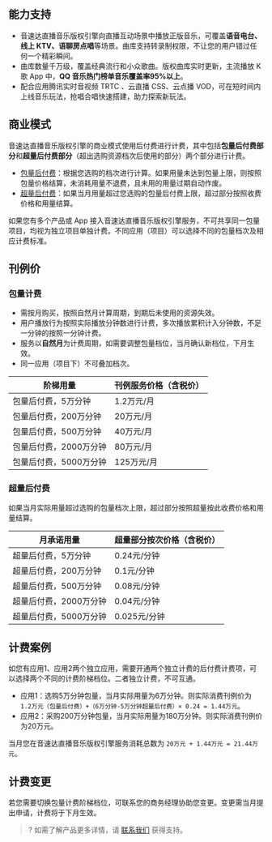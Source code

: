 ## 能力支持
- 音速达直播音乐版权引擎向直播互动场景中播放正版音乐，可覆盖**语音电台、线上 KTV、语聊房点唱**等场景。曲库支持转录制权限，不让您的用户错过任何一个精彩瞬间。
- 曲库数量千万级，覆盖经典流行和小众歌曲。版权曲库实时更新，主流播放 K 歌 App 中，**QQ 音乐热门榜单音乐覆盖率95%以上**。
- 配合应用腾讯实时音视频 TRTC 、云直播 CSS、云点播 VOD，可在短时间内上线音乐玩法，抢唱合唱快速搭建，助力探索新玩法。

## 商业模式
音速达直播音乐版权引擎的商业模式使用后付费进行计费，其中包括**包量后付费部分**和**超量后付费部分**（超出选购资源档次后使用的部分）两个部分进行计费。
- [包量后付费](#pack)：根据您选购的档次进行计算。如果用量未达到包量上限，则按照包量价格结算，未消耗用量不退费，且未用的用量过期自动作废。
- [超量后付费](#over)：如果当月用量超过您选购的包量后付费上限，超过部分按照收费价格和用量结算。

如果您有多个产品或 App 接入音速达直播音乐版权引擎服务，不可共享同一包量项目，均视为独立项目单独计费。不同应用（项目）可以选择不同的包量档次及相应计费标准。

 
 [](id:price)
## 刊例价
 [](id:pack)
### 包量计费
- 需按月购买，按照自然月计算周期，到期后未使用的资源失效。
- 用户播放行为按照实际播放分钟数进行计费，多次播放累积计入分钟数，不足一分钟的按照一分钟计费。
- 服务以**自然月**为计费周期，如需要调整包量档位，当月确认新档位，下月生效。
- 同一应用（项目下）不可叠加档次。


| 阶梯用量           | 刊例服务价格（含税价） |
| ---------------------- | -------------------------- |
| 包量后付费，5万分钟    | 1.2万元/月                 |
| 包量后付费，200万分钟  | 20万元/月                  |
| 包量后付费，500万分钟   | 40万元/月                  |
| 包量后付费，2000万分钟 | 80万元/月                  |
| 包量后付费，5000万分钟 | 125万元/月                 |

 
 [](id:over)
### 超量后付费

如果当月实际用量超过选购的包量档次上限，超过部分按照超量按此收费价格和用量结算。

| 月承诺用量         | 超量部分按次价格（含税价） |
| ---------------------- | ------------------------------ |
| 超量后付费，5万分钟    | 0.24元/分钟                      |
| 超量后付费，200万分钟  | 0.1元/分钟                       |
| 超量后付费，500万分钟  | 0.08元/分钟                     |
| 超量后付费，2000万分钟 | 0.04元/分钟                     |
| 超量后付费，5000万分钟 | 0.025元/分钟                     |

 [](id:example)
## 计费案例
如您有应用1、应用2两个独立应用，需要开通两个独立计费的后付费计费项，可以选择两个不同的计费阶梯档位。二者独立计费，不可互通。
- 应用1：选购5万分钟包量，当月实际用量为6万分钟。则实际消费刊例价为 `1.2万元（包量后付费）+（6万分钟-5万分钟超量后付费）× 0.24 = 1.44万元`。
- 应用2：采购200万分钟包量，当月实际用量为180万分钟。则实际消费刊例价为20万元。

当月您在音速达直播音乐版权引擎服务消耗总数为 `20万元 + 1.44万元 = 21.44万元`。

 [](id:change)
## 计费变更
若您需要切换包量计费阶梯档位，可联系您的商务经理协助您变更。变更需当月提出申请，计费将于下月生效。

>? 如需了解产品更多详情，请 [联系我们](https://cloud.tencent.com/online-service?source=PRESALE&from=doc_1592) 获得支持。
